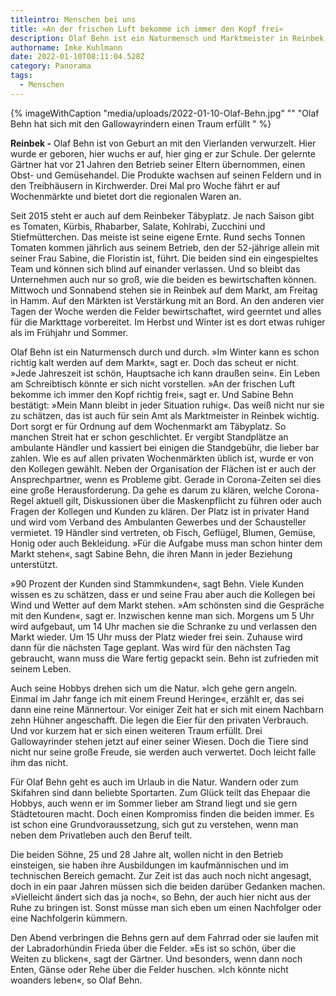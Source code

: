 ```yaml
---
titleintro: Menschen bei uns
title: »An der frischen Luft bekomme ich immer den Kopf frei«
description: Olaf Behn ist ein Naturmensch und Marktmeister in Reinbek
authorname: Imke Kuhlmann
date: 2022-01-10T08:11:04.528Z
category: Panorama
tags:
  - Menschen
---
```

{% imageWithCaption "media/uploads/2022-01-10-Olaf-Behn.jpg" "" "Olaf Behn hat sich mit den Gallowayrindern einen Traum erfüllt   " %}



**Reinbek -** Olaf Behn ist von Geburt an mit den Vierlanden verwurzelt. Hier wurde er geboren, hier wuchs er auf, hier ging er zur Schule. Der gelernte Gärtner hat vor 21 Jahren den Betrieb seiner Eltern übernommen, einen Obst- und Gemüsehandel. Die Produkte wachsen auf seinen Feldern und in den Treibhäusern in Kirchwerder. Drei Mal pro Woche fährt er auf Wochenmärkte und bietet dort die regionalen Waren an. 

Seit 2015 steht er auch auf dem Reinbeker Täbyplatz. Je nach Saison gibt es Tomaten, Kürbis, Rhabarber, Salate, Kohlrabi, Zucchini und Stiefmütterchen. Das meiste ist seine eigene Ernte. Rund sechs Tonnen Tomaten kommen jährlich aus seinem Betrieb, den der 52-jährige allein mit seiner Frau Sabine, die Floristin ist, führt. Die beiden sind ein eingespieltes Team und können sich blind auf einander verlassen. Und so bleibt das Unternehmen auch nur so groß, wie die beiden es bewirtschaften können. Mittwoch und Sonnabend stehen sie in Reinbek auf dem Markt, am Freitag in Hamm. Auf den Märkten ist Verstärkung mit an Bord. An den anderen vier Tagen der Woche werden die Felder bewirtschaftet, wird geerntet und alles für die Markttage vorbereitet. Im Herbst und Winter ist es dort etwas ruhiger als im Frühjahr und Sommer.

Olaf Behn ist ein Naturmensch durch und durch. »Im Winter kann es schon richtig kalt werden auf dem Markt«, sagt er. Doch das scheut er nicht. »Jede Jahreszeit ist schön, Hauptsache ich kann draußen sein«. Ein Leben am Schreibtisch könnte er sich nicht vorstellen. »An der frischen Luft bekomme ich immer den Kopf richtig frei«, sagt er. Und Sabine Behn bestätigt: »Mein Mann bleibt in jeder Situation ruhig«. Das weiß nicht nur sie zu schätzen, das ist auch für sein Amt als Marktmeister in Reinbek wichtig. Dort sorgt er für Ordnung auf dem Wochenmarkt am Täbyplatz. So manchen Streit hat er schon geschlichtet. Er vergibt Standplätze an ambulante Händler und kassiert bei einigen die Standgebühr, die lieber bar zahlen. Wie es auf allen privaten Wochenmärkten üblich ist, wurde er von den Kollegen gewählt. Neben der Organisation der Flächen ist er auch der Ansprechpartner, wenn es Probleme gibt. Gerade in Corona-Zeiten sei dies eine große Herausforderung. Da gehe es darum zu klären, welche Corona-Regel aktuell gilt, Diskussionen über die Maskenpflicht zu führen oder auch Fragen der Kollegen und Kunden zu klären. Der Platz ist in privater Hand und wird vom Verband des Ambulanten Gewerbes und der Schausteller vermietet. 19 Händler sind vertreten, ob Fisch, Geflügel, Blumen, Gemüse, Honig oder auch Bekleidung. »Für die Aufgabe muss man schon hinter dem Markt stehen«, sagt Sabine Behn, die ihren Mann in jeder Beziehung unterstützt.

»90 Prozent der Kunden sind Stammkunden«, sagt Behn. Viele Kunden wissen es zu schätzen, dass er und seine Frau aber auch die Kollegen bei Wind und Wetter auf dem Markt stehen. »Am schönsten sind die Gespräche mit den Kunden«, sagt er. Inzwischen kenne man sich. Morgens um 5 Uhr wird aufgebaut, um 14 Uhr machen sie die Schranke zu und verlassen den Markt wieder. Um 15 Uhr muss der Platz wieder frei sein. Zuhause wird dann für die nächsten Tage geplant. Was wird für den nächsten Tag gebraucht, wann muss die Ware fertig gepackt sein. Behn ist zufrieden mit seinem Leben.

Auch seine Hobbys drehen sich um die Natur. »Ich gehe gern angeln. Einmal im Jahr fange ich mit einem Freund Heringe«, erzählt er, das sei dann eine reine Männertour. Vor einiger Zeit hat er sich mit einem Nachbarn zehn Hühner angeschafft. Die legen die Eier für den privaten Verbrauch. Und vor kurzem hat er sich einen weiteren Traum erfüllt. Drei Gallowayrinder stehen jetzt auf einer seiner Wiesen. Doch die Tiere sind nicht nur seine große Freude, sie werden auch verwertet. Doch leicht falle ihm das nicht. 

Für Olaf Behn geht es auch im Urlaub in die Natur. Wandern oder zum Skifahren sind dann beliebte Sportarten. Zum Glück teilt das Ehepaar die Hobbys, auch wenn er im Sommer lieber am Strand liegt und sie gern Städtetouren macht. Doch einen Kompromiss finden die beiden immer. Es ist schon eine Grundvoraussetzung, sich gut zu verstehen, wenn man neben dem Privatleben auch den Beruf teilt. 

Die beiden Söhne, 25 und 28 Jahre alt, wollen nicht in den Betrieb einsteigen, sie haben ihre Ausbildungen im kaufmännischen und im technischen Bereich gemacht. Zur Zeit ist das auch noch nicht angesagt, doch in ein paar Jahren müssen sich die beiden darüber Gedanken machen. »Vielleicht ändert sich das ja noch«, so Behn, der auch hier nicht aus der Ruhe zu bringen ist. Sonst müsse man sich eben um einen Nachfolger oder eine Nachfolgerin kümmern. 

Den Abend verbringen die Behns gern auf dem Fahrrad oder sie laufen mit der Labradorhündin Frieda über die Felder. »Es ist so schön, über die Weiten zu blicken«, sagt der Gärtner. Und besonders, wenn dann noch Enten, Gänse oder Rehe über die Felder huschen. »Ich könnte nicht woanders leben«, so Olaf Behn.